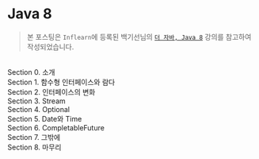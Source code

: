 # Java 8
> 본 포스팅은 `Inflearn`에 등록된 백기선님의 [`더 자바, Java 8`](https://www.inflearn.com/course/the-java-java8) 강의를 참고하여 작성되었습니다.
<br/>
Section 0. 소개 <br/>
Section 1. 함수형 인터페이스와 람다 <br/>
Section 2. 인터페이스의 변화 <br/>
Section 3. Stream <br/>
Section 4. Optional <br/>
Section 5. Date와 Time <br/>
Section 6. CompletableFuture <br/>
Section 7. 그밖에 <br/>
Section 8. 마무리 <br/>
